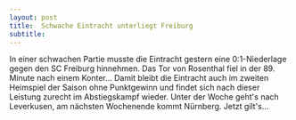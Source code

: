```yaml
---
layout: post
title:  Schwache Eintracht unterliegt Freiburg
subtitle:  
---
```


In einer schwachen Partie musste die Eintracht gestern eine 0:1-Niederlage gegen den SC Freiburg hinnehmen. Das Tor von Rosenthal fiel in der 89. Minute nach einem Konter... Damit bleibt die Eintracht auch im zweiten Heimspiel der Saison ohne Punktgewinn und findet sich nach dieser Leistung zurecht im Abstiegskampf wieder. Unter der Woche geht's nach Leverkusen, am nächsten Wochenende kommt Nürnberg. Jetzt gilt's...


